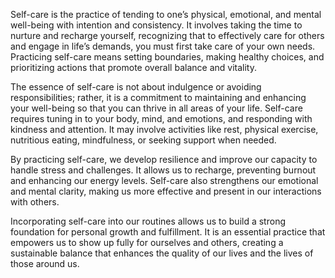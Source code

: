 Self-care is the practice of tending to one’s physical, emotional, and mental well-being with intention and consistency. It involves taking the time to nurture and recharge yourself, recognizing that to effectively care for others and engage in life’s demands, you must first take care of your own needs. Practicing self-care means setting boundaries, making healthy choices, and prioritizing actions that promote overall balance and vitality.

The essence of self-care is not about indulgence or avoiding responsibilities; rather, it is a commitment to maintaining and enhancing your well-being so that you can thrive in all areas of your life. Self-care requires tuning in to your body, mind, and emotions, and responding with kindness and attention. It may involve activities like rest, physical exercise, nutritious eating, mindfulness, or seeking support when needed.

By practicing self-care, we develop resilience and improve our capacity to handle stress and challenges. It allows us to recharge, preventing burnout and enhancing our energy levels. Self-care also strengthens our emotional and mental clarity, making us more effective and present in our interactions with others.

Incorporating self-care into our routines allows us to build a strong foundation for personal growth and fulfillment. It is an essential practice that empowers us to show up fully for ourselves and others, creating a sustainable balance that enhances the quality of our lives and the lives of those around us.